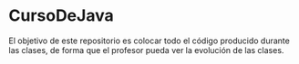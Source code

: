 # CursoDeJava
El objetivo de este repositorio es colocar todo el código producido durante las clases, de forma que el profesor pueda ver la evolución de las clases.
